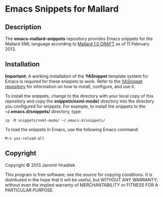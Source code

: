# Emacs Snippets for Mallard

## Description

The **emacs-mallard-snippets** repository provides Emacs snippets for the Mallard XML language according to [Mallard 1.0 DRAFT](http://projectmallard.org/1.0/index.html) as of 11 February 2013.

## Installation

**Important:** A working installation of the **YASnippet** template system for Emacs is required for these snippets to work. Refer to the [YASnippet repository](https://github.com/capitaomorte/yasnippet) for information on how to install, configure, and use it.

To install the snippets, change to the directory with your local copy of this repository and copy the **snippets/nxml-mode/** directory into the directory you configured for snippets. For example, to install the snippets to the **~/.emacs.d/snippets/** directory, type:

    cp -R snippets/nxml-mode/ ~/.emacs.d/snippets/

To load the snippets in Emacs, use the following Emacs command:

    M-x yas-reload-all

## Copyright

Copyright © 2013 Jaromir Hradilek

This program is free software; see the source for copying conditions. It is distributed in the hope that it will be useful, but WITHOUT ANY WARRANTY; without even the implied warranty of MERCHANTABILITY or FITNESS FOR A PARTICULAR PURPOSE.
